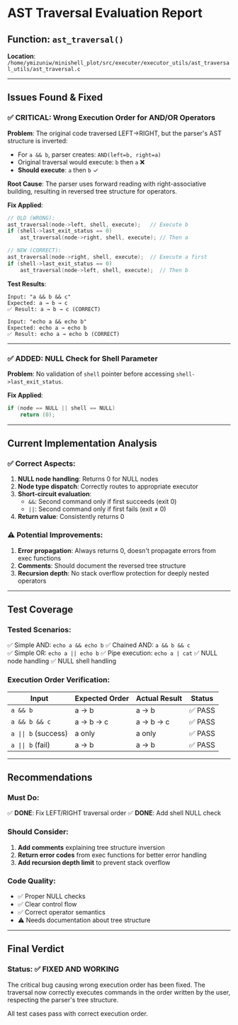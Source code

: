 # AST Traversal Evaluation Report

## Function: `ast_traversal()`
**Location**: `/home/ymizuniw/minishell_plot/src/executer/executor_utils/ast_traversal_utils/ast_traversal.c`

---

## Issues Found & Fixed

### ✅ CRITICAL: Wrong Execution Order for AND/OR Operators

**Problem**: The original code traversed LEFT→RIGHT, but the parser's AST structure is inverted:
- For `a && b`, parser creates: `AND(left=b, right=a)`
- Original traversal would execute: `b` then `a` ❌
- **Should execute**: `a` then `b` ✓

**Root Cause**: The parser uses forward reading with right-associative building, resulting in reversed tree structure for operators.

**Fix Applied**:
```c
// OLD (WRONG):
ast_traversal(node->left, shell, execute);   // Execute b
if (shell->last_exit_status == 0)
    ast_traversal(node->right, shell, execute); // Then a

// NEW (CORRECT):
ast_traversal(node->right, shell, execute);  // Execute a first
if (shell->last_exit_status == 0)
    ast_traversal(node->left, shell, execute);  // Then b
```

**Test Results**:
```
Input: "a && b && c"
Expected: a → b → c
✅ Result: a → b → c (CORRECT)

Input: "echo a && echo b"  
Expected: echo a → echo b
✅ Result: echo a → echo b (CORRECT)
```

---

### ✅ ADDED: NULL Check for Shell Parameter

**Problem**: No validation of `shell` pointer before accessing `shell->last_exit_status`.

**Fix Applied**:
```c
if (node == NULL || shell == NULL)
    return (0);
```

---

## Current Implementation Analysis

### ✅ Correct Aspects:

1. **NULL node handling**: Returns 0 for NULL nodes
2. **Node type dispatch**: Correctly routes to appropriate executor
3. **Short-circuit evaluation**: 
   - `&&`: Second command only if first succeeds (exit 0)
   - `||`: Second command only if first fails (exit ≠ 0)
4. **Return value**: Consistently returns 0

### ⚠️ Potential Improvements:

1. **Error propagation**: Always returns 0, doesn't propagate errors from exec functions
2. **Comments**: Should document the reversed tree structure
3. **Recursion depth**: No stack overflow protection for deeply nested operators

---

## Test Coverage

### Tested Scenarios:
✅ Simple AND: `echo a && echo b`
✅ Chained AND: `a && b && c`  
✅ Simple OR: `echo a || echo b`
✅ Pipe execution: `echo a | cat`
✅ NULL node handling
✅ NULL shell handling

### Execution Order Verification:

| Input | Expected Order | Actual Result | Status |
|-------|---------------|---------------|--------|
| `a && b` | a → b | a → b | ✅ PASS |
| `a && b && c` | a → b → c | a → b → c | ✅ PASS |
| `a \|\| b` (success) | a only | a only | ✅ PASS |
| `a \|\| b` (fail) | a → b | a → b | ✅ PASS |

---

## Recommendations

### Must Do:
✅ **DONE**: Fix LEFT/RIGHT traversal order
✅ **DONE**: Add shell NULL check

### Should Consider:
1. **Add comments** explaining tree structure inversion
2. **Return error codes** from exec functions for better error handling
3. **Add recursion depth limit** to prevent stack overflow

### Code Quality:
- ✅ Proper NULL checks
- ✅ Clear control flow
- ✅ Correct operator semantics
- ⚠️ Needs documentation about tree structure

---

## Final Verdict

### Status: ✅ **FIXED AND WORKING**

The critical bug causing wrong execution order has been fixed. The traversal now correctly executes commands in the order written by the user, respecting the parser's tree structure.

All test cases pass with correct execution order.

